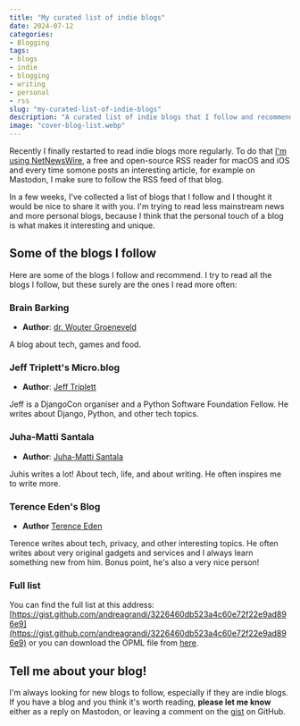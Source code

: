 ```yaml
---
title: "My curated list of indie blogs"
date: 2024-07-12
categories: 
- Blogging
tags: 
- blogs
- indie
- blogging
- writing
- personal
- rss
slug: "my-curated-list-of-indie-blogs"
description: "A curated list of indie blogs that I follow and recommend. These blogs are written by individuals who share their thoughts, experiences, and knowledge on a variety of topics."
image: "cover-blog-list.webp"
---
```


Recently I finally restarted to read indie blogs more regularly. To do that [I'm using NetNewsWire](/posts/simple-solution-to-read-rss-content-on-ios-macos), a free and open-source RSS reader for macOS and iOS and every time somone posts an interesting article, for example on Mastodon, I make sure to follow the RSS feed of that blog.

In a few weeks, I've collected a list of blogs that I follow and I thought it would be nice to share it with you. I'm trying to read less mainstream news and more personal blogs, because I think that the personal touch of a blog is what makes it interesting and unique.

## Some of the blogs I follow

Here are some of the blogs I follow and recommend. I try to read all the blogs I follow, but these surely are the ones I read more often:

### Brain Barking

- **Author**: [dr. Wouter Groeneveld](https://brainbarking.com)

A blog about tech, games and food.

### Jeff Triplett's Micro.blog

- **Author**: [Jeff Triplett](https://micro.webology.dev)

Jeff is a DjangoCon organiser and a Python Software Foundation Fellow. He writes about Django, Python, and other tech topics.

### Juha-Matti Santala

- **Author**: [Juha-Matti Santala](https://hamatti.org)

Juhis writes a lot! About tech, life, and about writing. He often inspires me to write more.

### Terence Eden's Blog

- **Author** [Terence Eden](https://shkspr.mobi/blog)

Terence writes about tech, privacy, and other interesting topics.
He often writes about very original gadgets and services and I always learn something new from him.
Bonus point, he's also a very nice person!

### Full list

You can find the full list at this address: [https://gist.github.com/andreagrandi/3226460db523a4c60e72f22e9ad896e9](https://gist.github.com/andreagrandi/3226460db523a4c60e72f22e9ad896e9) or you can download the OPML file from [here](curated-blog-list.opml).

## Tell me about your blog!

I'm always looking for new blogs to follow, especially if they are indie blogs. If you have a blog and you think it's worth reading, **please let me know** either as a reply on Mastodon, or leaving a comment on the [gist](https://gist.github.com/andreagrandi/3226460db523a4c60e72f22e9ad896e9) on GitHub.
